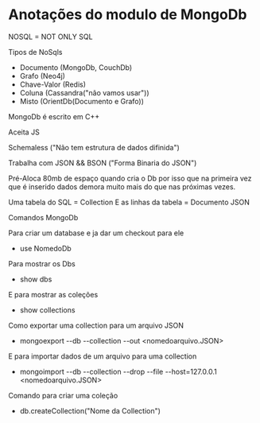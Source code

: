 # Anotações do modulo de MongoDb

NOSQL = NOT ONLY SQL

Tipos de NoSqls

* Documento (MongoDb, CouchDb)
* Grafo (Neo4j)
* Chave-Valor (Redis)
* Coluna (Cassandra("não vamos usar"))
* Misto (OrientDb(Documento e Grafo))

MongoDb é escrito em C++

Aceita JS

Schemaless ("Não tem estrutura de dados difinida")

Trabalha com JSON && BSON ("Forma Binaria do JSON")

Pré-Aloca 80mb de espaço quando cria o Db por isso que na primeira vez que é inserido dados demora muito mais do que nas próximas vezes.

Uma tabela do SQL = Collection E as linhas da tabela = Documento JSON

Comandos MongoDb

Para criar um database e ja dar um checkout para ele 

* use NomedoDb

Para mostrar os Dbs 

* show dbs

E para mostrar as coleções

* show collections

Como exportar uma collection para um arquivo JSON

* mongoexport --db <nomeDB> --collection <nomedacollection> --out <nomedoarquivo.JSON>

E para importar dados de um arquivo para uma collection

* mongoimport --db <nomeDb> --collection <nomedacollection> --drop --file --host=127.0.0.1 <nomedoarquivo.JSON>

Comando para criar uma coleção

* db.createCollection("Nome da Collection")


